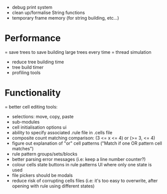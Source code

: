 - debug print system
- clean up/formalise String functions
- temporary frame memory (for string building, etc...)

# Performance
= save trees to save building large trees every time
= thread simulation
- reduce tree building time
- tree build timer
- profiling tools

# Functionality
= better cell editing tools:
  - selections: move, copy, paste
  - sub-modules
- cell initialisation options ui
- ability to specify associated .rule file in .cells file
- composite count matching comparison: (3 <= x <= 4) or (>= 3, <= 4)
- figure out explanation of "or" cell patterns ("Match if one OR pattern cell matches")
- rule pattern groups/sets/blocks
- better parsing error messages (i.e: keep a line number counter?)
- colour cells state buttons in rule patterns UI where only one state is used
- file pickers should be modals
- reduce risk of corrupting cells files (i.e: it's too easy to overwrite, after opening with rule using different states)